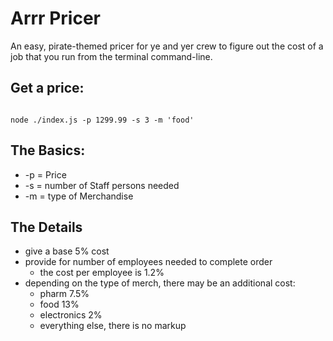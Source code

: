 Arrr Pricer
===========

An easy, pirate-themed pricer for ye and yer crew to figure out the cost of a job that you run from the terminal command-line.

## Get a price:

```

node ./index.js -p 1299.99 -s 3 -m 'food'

```

## The Basics:

  * -p = Price
  * -s = number of Staff persons needed
  * -m = type of Merchandise

## The Details

  * give a base 5% cost
  * provide for number of employees needed to complete order
    * the cost per employee is 1.2%
  * depending on the type of merch, there may be an additional cost:
    * pharm 7.5%
    * food 13%
    * electronics 2%
    * everything else, there is no markup
